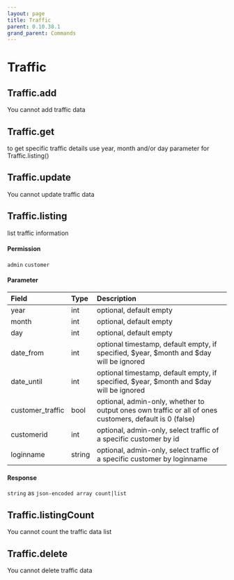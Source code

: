 ```yaml
---
layout: page
title: Traffic
parent: 0.10.38.1
grand_parent: Commands
---
```


# Traffic

## Traffic.add

You cannot add traffic data

## Traffic.get

to get specific traffic details use year, month and/or day parameter for Traffic.listing()

## Traffic.update

You cannot update traffic data

## Traffic.listing

list traffic information

#### Permission

`admin` `customer`

#### Parameter

| Field | Type | Description |
| :--- | :--- | :--- |
| year | int | optional, default empty |
| month | int | optional, default empty |
| day | int | optional, default empty |
| date_from | int | optional timestamp, default empty, if specified, $year, $month and $day will be ignored |
| date_until | int | optional timestamp, default empty, if specified, $year, $month and $day will be ignored |
| customer_traffic | bool | optional, admin-only, whether to output ones own traffic or all of ones customers, default is 0 (false) |
| customerid | int | optional, admin-only, select traffic of a specific customer by id |
| loginname | string | optional, admin-only, select traffic of a specific customer by loginname |

#### Response

`string` as `json-encoded array count|list`

## Traffic.listingCount

You cannot count the traffic data list

## Traffic.delete

You cannot delete traffic data